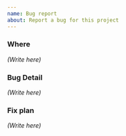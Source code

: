 ```yaml
---
name: Bug report
about: Report a bug for this project
---
```


### Where

*(Write here)*


### Bug Detail

*(Write here)*


### Fix plan

*(Write here)*
